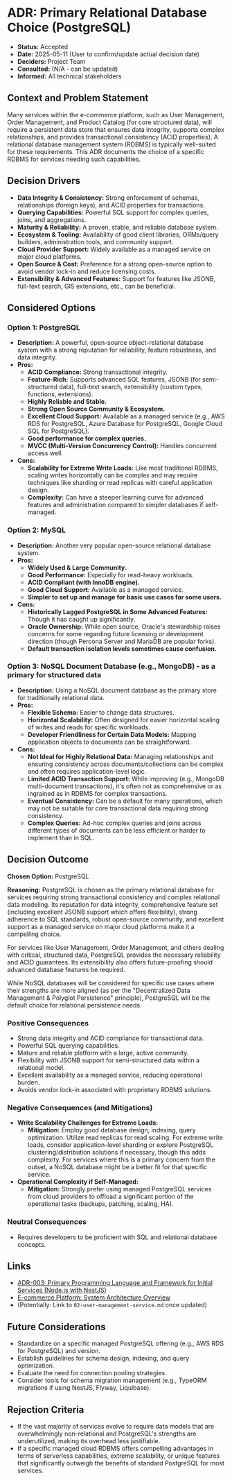 # ADR: Primary Relational Database Choice (PostgreSQL)

*   **Status:** Accepted
*   **Date:** 2025-05-11 (User to confirm/update actual decision date)
*   **Deciders:** Project Team
*   **Consulted:** (N/A - can be updated)
*   **Informed:** All technical stakeholders

## Context and Problem Statement

Many services within the e-commerce platform, such as User Management, Order Management, and Product Catalog (for core structured data), will require a persistent data store that ensures data integrity, supports complex relationships, and provides transactional consistency (ACID properties). A relational database management system (RDBMS) is typically well-suited for these requirements. This ADR documents the choice of a specific RDBMS for services needing such capabilities.

## Decision Drivers

*   **Data Integrity & Consistency:** Strong enforcement of schemas, relationships (foreign keys), and ACID properties for transactions.
*   **Querying Capabilities:** Powerful SQL support for complex queries, joins, and aggregations.
*   **Maturity & Reliability:** A proven, stable, and reliable database system.
*   **Ecosystem & Tooling:** Availability of good client libraries, ORMs/query builders, administration tools, and community support.
*   **Cloud Provider Support:** Widely available as a managed service on major cloud platforms.
*   **Open Source & Cost:** Preference for a strong open-source option to avoid vendor lock-in and reduce licensing costs.
*   **Extensibility & Advanced Features:** Support for features like JSONB, full-text search, GIS extensions, etc., can be beneficial.

## Considered Options

### Option 1: PostgreSQL

*   **Description:** A powerful, open-source object-relational database system with a strong reputation for reliability, feature robustness, and data integrity.
*   **Pros:**
    *   **ACID Compliance:** Strong transactional integrity.
    *   **Feature-Rich:** Supports advanced SQL features, JSONB (for semi-structured data), full-text search, extensibility (custom types, functions, extensions).
    *   **Highly Reliable and Stable.**
    *   **Strong Open Source Community & Ecosystem.**
    *   **Excellent Cloud Support:** Available as a managed service (e.g., AWS RDS for PostgreSQL, Azure Database for PostgreSQL, Google Cloud SQL for PostgreSQL).
    *   **Good performance for complex queries.**
    *   **MVCC (Multi-Version Concurrency Control):** Handles concurrent access well.
*   **Cons:**
    *   **Scalability for Extreme Write Loads:** Like most traditional RDBMS, scaling writes horizontally can be complex and may require techniques like sharding or read replicas with careful application design.
    *   **Complexity:** Can have a steeper learning curve for advanced features and administration compared to simpler databases if self-managed.

### Option 2: MySQL

*   **Description:** Another very popular open-source relational database system.
*   **Pros:**
    *   **Widely Used & Large Community.**
    *   **Good Performance:** Especially for read-heavy workloads.
    *   **ACID Compliant (with InnoDB engine).**
    *   **Good Cloud Support:** Available as a managed service.
    *   **Simpler to set up and manage for basic use cases for some users.**
*   **Cons:**
    *   **Historically Lagged PostgreSQL in Some Advanced Features:** Though it has caught up significantly.
    *   **Oracle Ownership:** While open source, Oracle's stewardship raises concerns for some regarding future licensing or development direction (though Percona Server and MariaDB are popular forks).
    *   **Default transaction isolation levels sometimes cause confusion.**

### Option 3: NoSQL Document Database (e.g., MongoDB) - as a primary for structured data

*   **Description:** Using a NoSQL document database as the primary store for traditionally relational data.
*   **Pros:**
    *   **Flexible Schema:** Easier to change data structures.
    *   **Horizontal Scalability:** Often designed for easier horizontal scaling of writes and reads for specific workloads.
    *   **Developer Friendliness for Certain Data Models:** Mapping application objects to documents can be straightforward.
*   **Cons:**
    *   **Not Ideal for Highly Relational Data:** Managing relationships and ensuring consistency across documents/collections can be complex and often requires application-level logic.
    *   **Limited ACID Transaction Support:** While improving (e.g., MongoDB multi-document transactions), it's often not as comprehensive or as ingrained as in RDBMS for complex transactions.
    *   **Eventual Consistency:** Can be a default for many operations, which may not be suitable for core transactional data requiring strong consistency.
    *   **Complex Queries:** Ad-hoc complex queries and joins across different types of documents can be less efficient or harder to implement than in SQL.

## Decision Outcome

**Chosen Option:** PostgreSQL

**Reasoning:**
PostgreSQL is chosen as the primary relational database for services requiring strong transactional consistency and complex relational data modeling. Its reputation for data integrity, comprehensive feature set (including excellent JSONB support which offers flexibility), strong adherence to SQL standards, robust open-source community, and excellent support as a managed service on major cloud platforms make it a compelling choice.

For services like User Management, Order Management, and others dealing with critical, structured data, PostgreSQL provides the necessary reliability and ACID guarantees. Its extensibility also offers future-proofing should advanced database features be required.

While NoSQL databases will be considered for specific use cases where their strengths are more aligned (as per the "Decentralized Data Management & Polyglot Persistence" principle), PostgreSQL will be the default choice for relational persistence needs.

### Positive Consequences
*   Strong data integrity and ACID compliance for transactional data.
*   Powerful SQL querying capabilities.
*   Mature and reliable platform with a large, active community.
*   Flexibility with JSONB support for semi-structured data within a relational model.
*   Excellent availability as a managed service, reducing operational burden.
*   Avoids vendor lock-in associated with proprietary RDBMS solutions.

### Negative Consequences (and Mitigations)
*   **Write Scalability Challenges for Extreme Loads:**
    *   **Mitigation:** Employ good database design, indexing, query optimization. Utilize read replicas for read scaling. For extreme write loads, consider application-level sharding or explore PostgreSQL clustering/distribution solutions if necessary, though this adds complexity. For services where this is a primary concern from the outset, a NoSQL database might be a better fit for that specific service.
*   **Operational Complexity if Self-Managed:**
    *   **Mitigation:** Strongly prefer using managed PostgreSQL services from cloud providers to offload a significant portion of the operational tasks (backups, patching, scaling, HA).

### Neutral Consequences
*   Requires developers to be proficient with SQL and relational database concepts.

## Links

*   [ADR-003: Primary Programming Language and Framework for Initial Services (Node.js with NestJS)](./ADR-003-nodejs-nestjs-for-initial-services.md)
*   [E-commerce Platform: System Architecture Overview](../00-system-architecture-overview.md)
*   (Potentially: Link to `02-user-management-service.md` once updated)

## Future Considerations

*   Standardize on a specific managed PostgreSQL offering (e.g., AWS RDS for PostgreSQL) and version.
*   Establish guidelines for schema design, indexing, and query optimization.
*   Evaluate the need for connection pooling strategies.
*   Consider tools for schema migration management (e.g., TypeORM migrations if using NestJS, Flyway, Liquibase).

## Rejection Criteria

*   If the vast majority of services evolve to require data models that are overwhelmingly non-relational and PostgreSQL's strengths are underutilized, making its overhead less justifiable.
*   If a specific managed cloud RDBMS offers compelling advantages in terms of serverless capabilities, extreme scalability, or unique features that significantly outweigh the benefits of standard PostgreSQL for most services.
